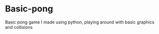 # Basic-pong
Basic pong game I made using python, playing around with basic graphics and collisions 
